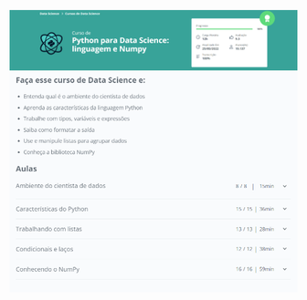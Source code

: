 
![](https://raw.githubusercontent.com/guinatel/Alura-Python-for-Data-Science/main/Course%202%20-%20Numpy/IMG/img%201.png)
![](https://raw.githubusercontent.com/guinatel/Alura-Python-for-Data-Science/main/Course%202%20-%20Numpy/IMG/img%202.png)